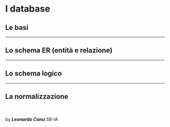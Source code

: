 # I database
## Le basi

---

## Lo schema ER (entità e relazione)

---

## Lo schema logico

---

## La normalizzazione

<br><br>
by ***Leonardo Canu*** *5B-IA*